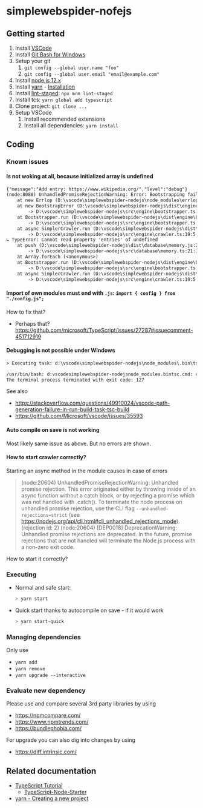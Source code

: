 # simplewebspider-nofejs

## Getting started

1. Install [VSCode](https://code.visualstudio.com/)
2. Install [Git Bash for Windows](https://gitforwindows.org/)
3. Setup your git
   1. `git config --global user.name "foo"`
   2. `git config --global user.email "email@example.com"`
4. Install [node.js 12.x](https://nodejs.org/)
5. Install [yarn](https://yarnpkg.com/) - [Installation](https://classic.yarnpkg.com/en/docs/install/#windows-stable)
6. Install [lint-staged](https://github.com/okonet/lint-staged): `npx mrm lint-staged`
7. Install tcs: `yarn global add typescript`
8. Clone project: `git clone ...`
9. Setup VSCode
   1. Install recommended extensions
   2. Install all dependencies: `yarn install`

## Coding

### Known issues

#### Is not woking at all, because initialized array is undefined

```txt
{"message":"Add entry: https://www.wikipedia.org/","level":"debug"}
(node:8088) UnhandledPromiseRejectionWarning: Error: Bootstrapping failed
    at new Errlop (D:\vscode\simplewebspider-nodejs\node_modules\errlop\edition-es5\index.js:57:18)
    at new BootstrapError (D:\vscode\simplewebspider-nodejs\dist\engine\bootstrapper.js:22:9)
        -> D:\vscode\simplewebspider-nodejs\src\engine\bootstrapper.ts:19:5
    at Bootstrapper.run (D:\vscode\simplewebspider-nodejs\dist\engine\bootstrapper.js:42:19)
        -> D:\vscode\simplewebspider-nodejs\src\engine\bootstrapper.ts:41:13
    at async SimplerCrawler.run (D:\vscode\simplewebspider-nodejs\dist\engine\crawler.js:23:9)
        -> D:\vscode\simplewebspider-nodejs\src\engine\crawler.ts:19:5
↳ TypeError: Cannot read property 'entries' of undefined
    at push (D:\vscode\simplewebspider-nodejs\dist\database\memory.js:25:14)
        -> D:\vscode\simplewebspider-nodejs\src\database\memory.ts:21:10
    at Array.forEach (<anonymous>)
    at Bootstrapper.run (D:\vscode\simplewebspider-nodejs\dist\engine\bootstrapper.js:39:18)
        -> D:\vscode\simplewebspider-nodejs\src\engine\bootstrapper.ts:39:10
    at async SimplerCrawler.run (D:\vscode\simplewebspider-nodejs\dist\engine\crawler.js:23:9)
        -> D:\vscode\simplewebspider-nodejs\src\engine\crawler.ts:19:5
```

#### Import of own modules must end with `.js`: `import { config } from "./config.js";`

How to fix that?

* Perhaps that? <https://github.com/microsoft/TypeScript/issues/27287#issuecomment-451712919>

#### Debugging is not possible under Windows

```txt
> Executing task: d:\vscode\simplewebspider-nodejs\node_modules\.bin\tsc.cmd -p d:\vscode\simplewebspider-nodejs\tsconfig.json <

/usr/bin/bash: d:vscodesimplewebspider-nodejsnode_modules.bintsc.cmd: command not found
The terminal process terminated with exit code: 127
```

See also

* <https://stackoverflow.com/questions/49910024/vscode-path-generation-failure-in-run-build-task-tsc-build>
* <https://github.com/Microsoft/vscode/issues/35593>

#### Auto compile on save is not working

Most likely same issue as above. But no errors are shown.

#### How to start crawler correctly?

Starting an async method in the module causes in case of errors

> (node:20604) UnhandledPromiseRejectionWarning: Unhandled promise rejection. This error originated either by throwing inside of an async function without a catch block, or by rejecting a promise which was not handled with .catch(). To terminate the node process on unhandled promise rejection, use the CLI flag `--unhandled-rejections=strict` (see https://nodejs.org/api/cli.html#cli_unhandled_rejections_mode). (rejection id: 2)
> (node:20604) [DEP0018] DeprecationWarning: Unhandled promise rejections are deprecated. In the future, promise rejections that are not handled will terminate the Node.js process with a non-zero exit code.

How to start it correctly?

### Executing

* Normal and safe start:

   ```sh
   > yarn start
   ```

* Quick start thanks to autocompile on save - if it would work

   ```sh
   > yarn start-quick
   ```

### Managing dependencies

Only use

* `yarn add`
* `yarn remove`
* `yarn upgrade --interactive`

### Evaluate new dependency

Please use and compare several 3rd party libraries by using

* <https://npmcompare.com/>
* <https://www.npmtrends.com/>
* <https://bundlephobia.com/>

For upgrade you can also dig into changes by using

* <https://diff.intrinsic.com/>

## Related documentation

* [TypeScript Tutorial](https://www.typescriptlang.org/docs/tutorial.html)
  * [TypeScript-Node-Starter](https://github.com/microsoft/TypeScript-Node-Starter/blob/master/README.md)
* [yarn - Creating a new project](https://classic.yarnpkg.com/en/docs/creating-a-project/)
